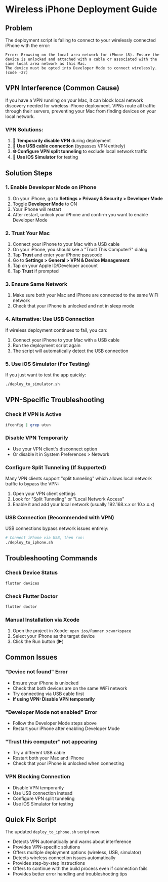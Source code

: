 # Wireless iPhone Deployment Guide

## Problem
The deployment script is failing to connect to your wirelessly connected iPhone with the error:
```
Error: Browsing on the local area network for iPhone (8). Ensure the device is unlocked and attached with a cable or associated with the same local area network as this Mac.
The device must be opted into Developer Mode to connect wirelessly. (code -27)
```

## VPN Interference (Common Cause)
If you have a VPN running on your Mac, it can block local network discovery needed for wireless iPhone deployment. VPNs route all traffic through their servers, preventing your Mac from finding devices on your local network.

### VPN Solutions:
1. **🔌 Temporarily disable VPN** during deployment
2. **🔗 Use USB cable connection** (bypasses VPN entirely)
3. **🌐 Configure VPN split tunneling** to exclude local network traffic
4. **📱 Use iOS Simulator** for testing

## Solution Steps

### 1. Enable Developer Mode on iPhone
1. On your iPhone, go to **Settings > Privacy & Security > Developer Mode**
2. Toggle **Developer Mode** to ON
3. Your iPhone will restart
4. After restart, unlock your iPhone and confirm you want to enable Developer Mode

### 2. Trust Your Mac
1. Connect your iPhone to your Mac with a USB cable
2. On your iPhone, you should see a "Trust This Computer?" dialog
3. Tap **Trust** and enter your iPhone passcode
4. Go to **Settings > General > VPN & Device Management**
5. Tap on your Apple ID/Developer account
6. Tap **Trust** if prompted

### 3. Ensure Same Network
1. Make sure both your Mac and iPhone are connected to the same WiFi network
2. Check that your iPhone is unlocked and not in sleep mode

### 4. Alternative: Use USB Connection
If wireless deployment continues to fail, you can:
1. Connect your iPhone to your Mac with a USB cable
2. Run the deployment script again
3. The script will automatically detect the USB connection

### 5. Use iOS Simulator (For Testing)
If you just want to test the app quickly:
```bash
./deploy_to_simulator.sh
```

## VPN-Specific Troubleshooting

### Check if VPN is Active
```bash
ifconfig | grep utun
```

### Disable VPN Temporarily
- Use your VPN client's disconnect option
- Or disable it in System Preferences > Network

### Configure Split Tunneling (If Supported)
Many VPN clients support "split tunneling" which allows local network traffic to bypass the VPN:
1. Open your VPN client settings
2. Look for "Split Tunneling" or "Local Network Access"
3. Enable it and add your local network (usually 192.168.x.x or 10.x.x.x)

### USB Connection (Recommended with VPN)
USB connections bypass network issues entirely:
```bash
# Connect iPhone via USB, then run:
./deploy_to_iphone.sh
```

## Troubleshooting Commands

### Check Device Status
```bash
flutter devices
```

### Check Flutter Doctor
```bash
flutter doctor
```

### Manual Installation via Xcode
1. Open the project in Xcode: `open ios/Runner.xcworkspace`
2. Select your iPhone as the target device
3. Click the Run button (▶️)

## Common Issues

### "Device not found" Error
- Ensure your iPhone is unlocked
- Check that both devices are on the same WiFi network
- Try connecting via USB cable first
- **If using VPN: Disable VPN temporarily**

### "Developer Mode not enabled" Error
- Follow the Developer Mode steps above
- Restart your iPhone after enabling Developer Mode

### "Trust this computer" not appearing
- Try a different USB cable
- Restart both your Mac and iPhone
- Check that your iPhone is unlocked when connecting

### VPN Blocking Connection
- Disable VPN temporarily
- Use USB connection instead
- Configure VPN split tunneling
- Use iOS Simulator for testing

## Quick Fix Script
The updated `deploy_to_iphone.sh` script now:
- Detects VPN automatically and warns about interference
- Provides VPN-specific solutions
- Offers multiple deployment options (wireless, USB, simulator)
- Detects wireless connection issues automatically
- Provides step-by-step instructions
- Offers to continue with the build process even if connection fails
- Provides better error handling and troubleshooting tips
